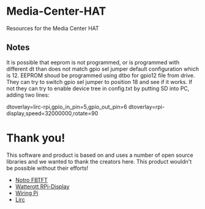 # Media-Center-HAT
Resources for the Media Center HAT

## Notes

It is possible that eeprom is not programmed, or is programmed with different dt than does not match gpio sel jumper default configuration which is 12.
EEPROM shoud be programmed using dtbo for gpio12 file from drive. They can try to switch gpio sel jumper to position 18 and see if it works. If not they can try to
enable device tree in config.txt by putting SD into PC, adding two lines:

dtoverlay=lirc-rpi,gpio_in_pin=5,gpio_out_pin=6
dtoverlay=rpi-display,speed=32000000,rotate=90

# Thank you!

This software and product is based on and uses a number of open source libraries and we wanted to thank the creators here. This product wouldn't be possible without their efforts!

- [Notro FBTFT](https://github.com/notro/fbtft/wiki)
- [Watterott RPi-Display](https://github.com/watterott/RPi-Display)
- [Wiring Pi](http://wiringpi.com/)
- [Lirc](http://www.lirc.org/)
